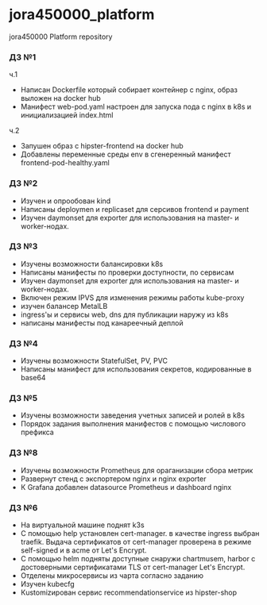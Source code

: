 # jora450000_platform
jora450000 Platform repository

### ДЗ №1
ч.1
- Написан Dockerfile который собирает контейнер с nginx, образ выложен на docker hub
- Манифест web-pod.yaml настроен для запуска пода с nginx в k8s и инициализацией index.html

ч.2 
- Запушен образ с hipster-frontend на docker hub
- Добавлены переменные среды env в сгенеренный манифест frontend-pod-healthy.yaml

### ДЗ №2
- Изучен и опрообован kind
- Написаны deploymen и replicaset для серсивов frontend и payment
- Изучен daymonset для exporter для использования на master- и worker-нодах.
### ДЗ №3
- Изучены возможности балансировки k8s
- Написаны манифесты по проверки доступности, по сервисам
- Изучен daymonset для exporter для использования на master- и worker-нодах.
- Включен режим IPVS для изменения режимы работы kube-proxy
- изучен балансер MetalLB
- ingress'ы и сервисы web, dns  для публикации наружу из k8s
- написаны манифесты под канареечный деплой
### ДЗ №4
- Изучены возможности StatefulSet, PV, PVC
- Написаны манифест  для использования секретов, кодированные в base64 
### ДЗ №5
- Изучены возможности заведения учетных записей и ролей в k8s
- Порядок задания выполнения манифестов с помощью числового префикса

### ДЗ №8
-  Изучены возможности Prometheus для ораганизации сбора метрик
-   Развернут стенд с экспортером nginx и nginx exporter
-   К Grafana добавлен datasource Prometheus и dashboard nginx

### ДЗ №6
- На виртуальной машине поднят k3s 
- С помощью help установлен cert-manager. в качестве ingress выбран traefik. Выдача сертификатов от cert-manager проверена в режиме self-signed и в acme от Let's Encrypt.
- С помощью helm подняты доступные снаружи chartmusem, harbor с достоверными сертификатами TLS от cert-manager Let's Encrypt.
- Отделены микросервисы из чарта согласно заданию 
- Изучен kubecfg
- Кustomizирован сервис recommendationservice из hipster-shop

